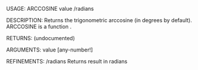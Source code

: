 USAGE:
     ARCCOSINE value /radians

DESCRIPTION:
     Returns the trigonometric arccosine (in degrees by default).
     ARCCOSINE is a function .

RETURNS:
    (undocumented)

ARGUMENTS:
    value [any-number!]

REFINEMENTS:
    /radians
        Returns result in radians
